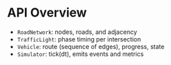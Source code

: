 # API Overview

- `RoadNetwork`: nodes, roads, and adjacency
- `TrafficLight`: phase timing per intersection
- `Vehicle`: route (sequence of edges), progress, state
- `Simulator`: tick(dt), emits events and metrics
